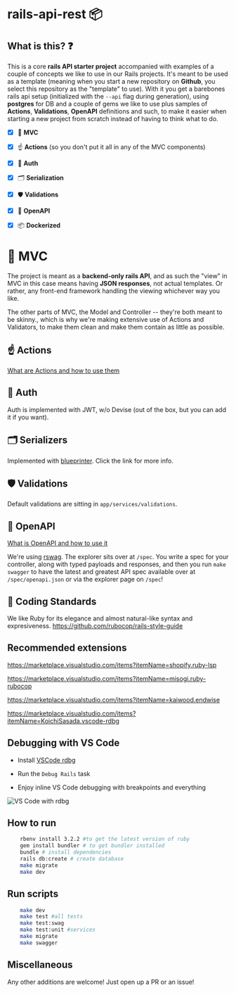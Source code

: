 # rails-api-rest 📦

## What is this? ❓

This is a core **rails API starter project** accompanied with examples of a couple of concepts we like to use in our Rails projects. It's meant to be used as a template (meaning when you start a new repository on **Github**, you select this repository as the "template" to use). With it you get a barebones rails api setup (initialized with the `--api` flag during generation), using **postgres** for DB and a couple of gems we like to use plus samples of **Actions**, **Validations**, **OpenAPI** definitions and such, to make it easier when starting a new project from scratch instead of having to think what to do.

*   [x] 📐 **MVC**
*   [x] ☝️ **Actions** (so you don't put it all in any of the MVC components)
*   [x] 🔐 **Auth**
*   [x] 🗂️ **Serialization**
*   [x] 🛡️ **Validations**
*   [x] 📝 **OpenAPI**
*   [x] 📦 **Dockerized**



# 📐 MVC

The project is meant as a **backend-only rails API**, and as such the "view" in MVC in this case means having **JSON responses**, not actual templates. Or rather, any front-end framework handling the viewing whichever way you like.

The other parts of MVC, the Model and Controller -- they're both meant to be skinny., which is why we're making extensive use of Actions and Validators, to make them clean and make them contain as little as possible.

## ☝️ Actions

[What are Actions and how to use them](/app/interactors/actions/README.md)

## 🔐 Auth

Auth is implemented with JWT, w/o Devise (out of the box, but you can add it if you want).

## 🗂️ Serializers

Implemented with [blueprinter](https://github.com/procore-oss/blueprinter). Click the link for more info.

## 🛡️ Validations

Default validations are sitting in `app/services/validations`.

## 📝 OpenAPI

[What is OpenAPI and how to use it](/openapi/README.md)

We're using [rswag](https://github.com/rswag/rswag). The explorer sits over at `/spec`. You write a spec for your controller, along with typed payloads and responses, and then you run `make swagger` to have the latest and greatest API spec available over at `/spec/openapi.json` or via the explorer page on `/spec`!

## 👔 Coding Standards

We like Ruby for its elegance and almost natural-like syntax and expresiveness.
<https://github.com/rubocop/rails-style-guide>

## Recommended extensions

<https://marketplace.visualstudio.com/items?itemName=shopify.ruby-lsp>

<https://marketplace.visualstudio.com/items?itemName=misogi.ruby-rubocop>

<https://marketplace.visualstudio.com/items?itemName=kaiwood.endwise>

<https://marketplace.visualstudio.com/items?itemName=KoichiSasada.vscode-rdbg>

## Debugging with VS Code

*   Install [VSCode rdbg](https://marketplace.visualstudio.com/items?itemName=KoichiSasada.vscode-rdbg)

*   Run the `Debug Rails` task

*   Enjoy inline VS Code debugging with breakpoints and everything

![VS Code with rdbg](https://kodiusebucket.s3.amazonaws.com/vscode-rdbg.png)

## How to run

```bash
    rbenv install 3.2.2 #to get the latest version of ruby
    gem install bundler # to get bundler installed
    bundle # install dependencies
    rails db:create # create database
    make migrate
    make dev
```

## Run scripts

```bash
    make dev
    make test #all tests
    make test:swag
    make test:unit #services
    make migrate
    make swagger
```

## Miscellaneous

Any other additions are welcome! Just open up a PR or an issue!
